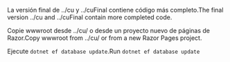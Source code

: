 <span data-ttu-id="7b9cc-101">La versión final de ../cu y ../cuFinal contiene código más completo.</span><span class="sxs-lookup"><span data-stu-id="7b9cc-101">The final version ../cu and ../cuFinal contain more completed code.</span></span>

<span data-ttu-id="7b9cc-102">Copie wwwroot desde ../cu/ o desde un proyecto nuevo de páginas de Razor.</span><span class="sxs-lookup"><span data-stu-id="7b9cc-102">Copy wwwroot from ../cu/ or from a new Razor Pages project.</span></span>

<span data-ttu-id="7b9cc-103">Ejecute `dotnet ef database update`.</span><span class="sxs-lookup"><span data-stu-id="7b9cc-103">Run `dotnet ef database update`</span></span>
